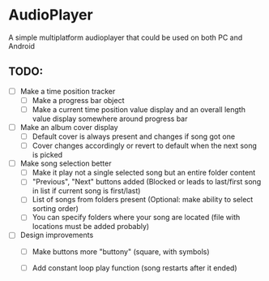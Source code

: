 # AudioPlayer
A simple multiplatform audioplayer that could be used on both PC and Android
## TODO:
-[ ] Make a time position tracker
    -[ ] Make a progress bar object
    -[ ] Make a current time position value display and an overall length value display somewhere around progress bar
-[ ] Make an album cover display
    -[ ] Default cover is always present and changes if song got one
    -[ ] Cover changes accordingly or revert to default when the next song is picked
-[ ] Make song selection better
    -[ ] Make it play not a single selected song but an entire folder content
    -[ ] "Previous", "Next" buttons added (Blocked or leads to last/first song in list if current song is first/last)
    -[ ] List of songs from folders present (Optional: make ability to select sorting order)
    -[ ] You can specify folders where your song are located (file with locations must be added probably)
-[ ] Design improvements
    -[ ] Make buttons more "buttony" (square, with symbols)
    -[ ] Add constant loop play function (song restarts after it ended)

